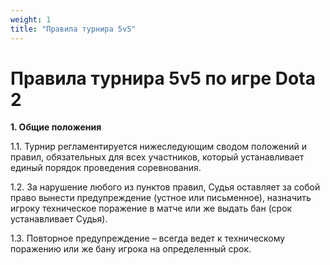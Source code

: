 ```yaml
---
weight: 1
title: "Правила турнира 5v5"
---
```


# Правила турнира 5v5 по игре Dota 2

**1. Общие положения**

  1.1. Турнир регламентируется нижеследующим сводом положений и правил, обязательных для всех участников, который устанавливает единый порядок проведения соревнования.

  1.2. За нарушение любого из пунктов правил, Судья оставляет за собой право вынести предупреждение (устное или письменное), назначить игроку техническое поражение в матче или же выдать бан (срок устанавливает Судья).

  1.3. Повторное предупреждение – всегда ведет к техническому поражению или же бану игрока на определенный срок.